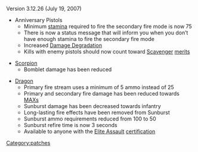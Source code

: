 Version 3.12.26 (July 19, 2007)

- Anniversary Pistols
  - Minimum [stamina](/stamina "wikilink") required to fire the
    secondary fire mode is now 75
  - There is now a status message that will inform you when you
    don’t have enough stamina to fire the secondary fire mode
  - Increased [Damage Degradation](/Damage_Degradation "wikilink")
  - Kills with enemy pistols should now count toward
    [Scavenger](/Scavenger "wikilink") [merits](/merit "wikilink")

<!-- -->

- [Scorpion](/Scorpion "wikilink")
  - Bomblet damage has been reduced

<!-- -->

- [Dragon](/Dragon "wikilink")
  - Primary fire stream uses a minimum of 5 ammo instead of 25
  - Primary and secondary fire damage has been reduced towards
    [MAXs](/MAX "wikilink")
  - Sunburst damage has been decreased towards infantry
  - Long-lasting fire effects have been removed from Sunburst
  - Sunburst ammo requirements reduced from 100 to 50
  - Sunburst refire time is now 3 seconds
  - Available to anyone with the [Elite
    Assault](/Elite_Assault "wikilink")
    [certification](/certification "wikilink")

[Category:patches](/Category:patches "wikilink")
